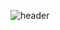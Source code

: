 ![header](https://capsule-render.vercel.app/api?type=wave&color=95D2B3&text=Sandy's%20Github&height=200&animation=fadeIn&fontColor=D8EFD3)
